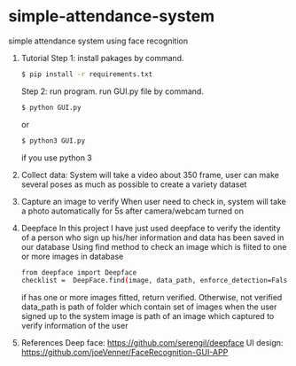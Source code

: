 # simple-attendance-system
simple attendance system using face recognition

1. Tutorial
   Step 1: install pakages by command.
   ```sh
   $ pip install -r requirements.txt
   ```
   Step 2: run program.
   run GUI.py file by command.
   ```sh
   $ python GUI.py
   ```
   or
   ```sh
   $ python3 GUI.py
   ```
   if you use python 3
2. Collect data:
   System will take a video about 350 frame, user can make several poses as much as possible to create a variety dataset

3. Capture an image to verify
   When user need to check in, system will take a photo automatically for 5s after camera/webcam turned on
4. Deepface
   In this project I have just used deepface to verify the identity of a person who sign up his/her information and data has been saved in our database
   Using find method to check an image which is fiited to one or more images in database
   ```sh
   from deepface import Deepface
   checklist =  DeepFace.find(image, data_path, enforce_detection=False)
   ```
   if has one or more images fitted, return verified. Otherwise, not verified
   data_path is path of folder which contain set of images when the user signed up to the system
   image is path of an image which captured to verify information of the user
5. References
   Deep face: https://github.com/serengil/deepface
   UI design: https://github.com/joeVenner/FaceRecognition-GUI-APP
   
   
